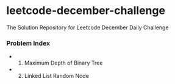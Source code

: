 # leetcode-december-challenge
The Solution Repository for Leetcode December Daily Challenge

### Problem Index
* 01) Maximum Depth of Binary Tree
* 02) Linked List Random Node
